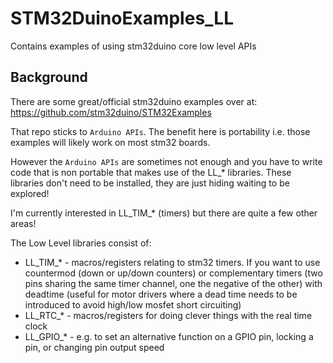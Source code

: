 # STM32DuinoExamples_LL
Contains examples of using stm32duino core low level APIs

## Background
There are some great/official stm32duino examples over at: https://github.com/stm32duino/STM32Examples

That repo sticks to `Arduino APIs`.  The benefit here is portability i.e. those examples will likely work on most stm32 boards.

However the `Arduino APIs` are sometimes not enough and you have to write code that is non portable that makes use of the LL_* libraries.  These libraries don't need to be installed, they are just hiding waiting to be explored!

I'm currently interested in LL_TIM_* (timers) but there are quite a few other areas!

The Low Level libraries consist of:
 - LL_TIM_* - macros/registers relating to stm32 timers.  If you want to use countermod (down or up/down counters) or complementary timers (two pins sharing the same timer channel, one the negative of the other) with deadtime (useful for motor drivers where a dead time needs to be introduced to avoid high/low mosfet short circuiting)
 - LL_RTC_* - macros/registers for doing clever things with the real time clock
 - LL_GPIO_* - e.g. to set an alternative function on a GPIO pin, locking a pin, or changing pin output speed
